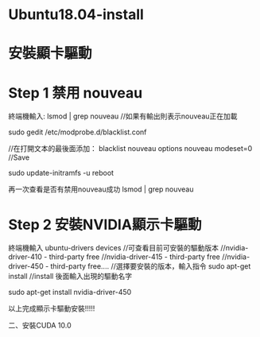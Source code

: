 # Ubuntu18.04-install


# 安裝顯卡驅動
# Step 1 禁用 nouveau

終端機輸入:
lsmod | grep nouveau
//如果有輸出則表示nouveau正在加載

sudo gedit /etc/modprobe.d/blacklist.conf

//在打開文本的最後面添加：
blacklist nouveau
options nouveau modeset=0
//Save

sudo update-initramfs -u
reboot

再一次查看是否有禁用nouveau成功
lsmod | grep nouveau

# Step 2 安裝NVIDIA顯示卡驅動
終端機輸入
ubuntu-drivers devices
//可查看目前可安裝的驅動版本
//nvidia-driver-410 - third-party free
//nvidia-driver-415 - third-party free
//nvidia-driver-450 - third-party free....
//選擇要安裝的版本，輸入指令 sudo apt-get install
//install 後面輸入出現的驅動名字

sudo apt-get install nvidia-driver-450

以上完成顯示卡驅動安裝!!!!!

二、安裝CUDA 10.0






